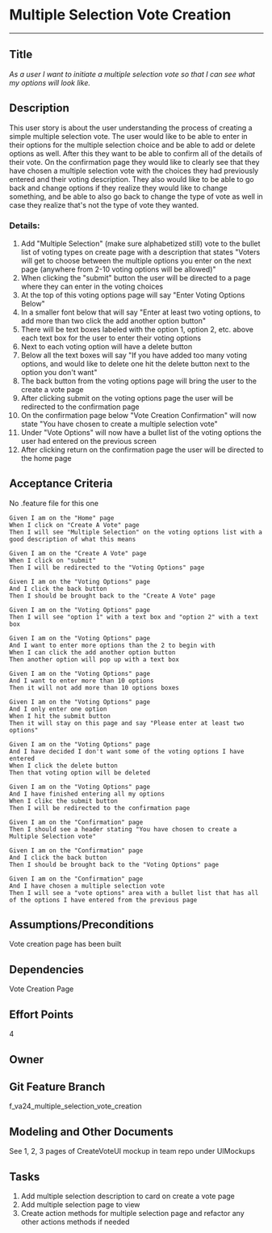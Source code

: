 # Multiple Selection Vote Creation
<hr>

## Title

*As a user I want to initiate a multiple selection vote so that I can see what my options will look like.*

## Description

This user story is about the user understanding the process of creating a simple multiple selection vote. The user would like to be able to enter in their options for the multiple selection choice and be able to add or delete options as well. After this they want to be able to confirm all of the details of their vote. On the confirmation page they would like to clearly see that they have chosen a multiple selection vote with the choices they had previously entered and their voting description. They also would like to be able to go back and change options if they realize they would like to change something, and be able to also go back to change the type of vote as well in case they realize that's not the type of vote they wanted.  

### Details:
1. Add "Multiple Selection" (make sure alphabetized still) vote to the bullet list of voting types on create page with a description that states "Voters will get to choose between the multiple options you enter on the next page (anywhere from 2-10 voting options will be allowed)" 
2. When clicking the "submit" button the user will be directed to a page where they can enter in the voting choices 
3. At the top of this voting options page will say "Enter Voting Options Below" 
4. In a smaller font below that will say "Enter at least two voting options, to add more than two click the add another option button"
4. There will be text boxes labeled with the option 1, option 2, etc. above each text box for the user to enter their voting options
5. Next to each voting option will have a delete button 
6. Below all the text boxes will say "If you have added too many voting options, and would like to delete one hit the delete button next to the option you don't want"
7. The back button from the voting options page will bring the user to the create a vote page 
8. After clicking submit on the voting options page the user will be redirected to the confirmation page 
9. On the confirmation page below "Vote Creation Confirmation" will now state "You have chosen to create a multiple selection vote"  
10. Under "Vote Options" will now have a bullet list of the voting options the user had entered on the previous screen  
11. After clicking return on the confirmation page the user will be directed to the home page 

## Acceptance Criteria
No .feature file for this one

    Given I am on the "Home" page 
    When I click on "Create A Vote" page 
    Then I will see "Multiple Selection" on the voting options list with a good description of what this means

    Given I am on the "Create A Vote" page 
    When I click on "submit"
    Then I will be redirected to the "Voting Options" page

    Given I am on the "Voting Options" page 
    And I click the back button 
    Then I should be brought back to the "Create A Vote" page

    Given I am on the "Voting Options" page 
    Then I will see "option 1" with a text box and "option 2" with a text box 

    Given I am on the "Voting Options" page 
    And I want to enter more options than the 2 to begin with
    When I can click the add another option button
    Then another option will pop up with a text box 

    Given I am on the "Voting Options" page 
    And I want to enter more than 10 options
    Then it will not add more than 10 options boxes 

    Given I am on the "Voting Options" page 
    And I only enter one option 
    When I hit the submit button
    Then it will stay on this page and say "Please enter at least two options"

    Given I am on the "Voting Options" page 
    And I have decided I don't want some of the voting options I have entered
    When I click the delete button
    Then that voting option will be deleted 

    Given I am on the "Voting Options" page 
    And I have finished entering all my options
    When I clikc the submit button
    Then I will be redirected to the confirmation page 

    Given I am on the "Confirmation" page 
    Then I should see a header stating "You have chosen to create a Multiple Selection vote" 

    Given I am on the "Confirmation" page 
    And I click the back button 
    Then I should be brought back to the "Voting Options" page 

    Given I am on the "Confirmation" page 
    And I have chosen a multiple selection vote 
    Then I will see a "vote options" area with a bullet list that has all of the options I have entered from the previous page 


## Assumptions/Preconditions
Vote creation page has been built

## Dependencies
Vote Creation Page

## Effort Points
4
## Owner

## Git Feature Branch
f_va24_multiple_selection_vote_creation

## Modeling and Other Documents
See 1, 2, 3 pages of CreateVoteUI mockup in team repo under UIMockups

## Tasks
1. Add multiple selection description to card on create a vote page 
2. Add multiple selection page to view 
3. Create action methods for multiple selection page and refactor any other actions methods if needed 